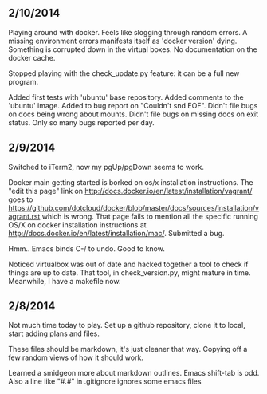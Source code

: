 2/10/2014
-

Playing around with docker.  Feels like slogging through random errors.   A missing environment errors manifests itself as 'docker version' dying.  Something is corrupted down in the virtual boxes.  No documentation on the docker cache.

Stopped playing with the check_update.py feature:  it can be a full new program.

Added first tests with 'ubuntu' base repository.   Added comments to the 'ubuntu' image.  Added to bug report on "Couldn't snd EOF".  Didn't file bugs on docs being wrong about mounts.   Didn't file bugs on missing docs on exit status.   Only so many bugs reported per day.


2/9/2014
-

Switched to iTerm2, now my pgUp/pgDown seems to work.

Docker main getting started is borked on os/x installation instructions.   The "edit this page" link on http://docs.docker.io/en/latest/installation/vagrant/ goes to https://github.com/dotcloud/docker/blob/master/docs/sources/installation/vagrant.rst which is wrong.  That page fails to mention all the specific running OS/X on docker installation instructions at http://docs.docker.io/en/latest/installation/mac/.  Submitted a bug.

Hmm.. Emacs binds C-/ to undo.  Good to know.

Noticed virtualbox was out of date and hacked together a tool to check if things are up to date.   That tool, in check_version.py, might mature in time.   Meanwhile, I have a makefile now.

2/8/2014
-

Not much time today to play.   Set up a github repository, clone it to local, start adding plans and files.

These files should be markdown, it's just cleaner that way.  Copying off a few random views of how it should work.

Learned a smidgeon more about markdown outlines.  Emacs shift-tab is odd.  Also a line like "\#.#" in .gitignore ignores some emacs files
